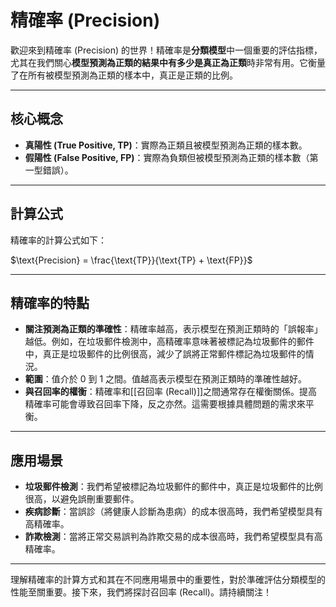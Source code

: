 # 精確率 (Precision)

歡迎來到精確率 (Precision) 的世界！精確率是**分類模型**中一個重要的評估指標，尤其在我們關心**模型預測為正類的結果中有多少是真正為正類**時非常有用。它衡量了在所有被模型預測為正類的樣本中，真正是正類的比例。

---

## 核心概念

*   **真陽性 (True Positive, TP)**：實際為正類且被模型預測為正類的樣本數。
*   **假陽性 (False Positive, FP)**：實際為負類但被模型預測為正類的樣本數（第一型錯誤）。

---

## 計算公式

精確率的計算公式如下：

$\text{Precision} = \frac{\text{TP}}{\text{TP} + \text{FP}}$

---

## 精確率的特點

*   **關注預測為正類的準確性**：精確率越高，表示模型在預測正類時的「誤報率」越低。例如，在垃圾郵件檢測中，高精確率意味著被標記為垃圾郵件的郵件中，真正是垃圾郵件的比例很高，減少了誤將正常郵件標記為垃圾郵件的情況。
*   **範圍**：值介於 0 到 1 之間。值越高表示模型在預測正類時的準確性越好。
*   **與召回率的權衡**：精確率和[[召回率 (Recall)]]之間通常存在權衡關係。提高精確率可能會導致召回率下降，反之亦然。這需要根據具體問題的需求來平衡。

---

## 應用場景

*   **垃圾郵件檢測**：我們希望被標記為垃圾郵件的郵件中，真正是垃圾郵件的比例很高，以避免誤刪重要郵件。
*   **疾病診斷**：當誤診（將健康人診斷為患病）的成本很高時，我們希望模型具有高精確率。
*   **詐欺檢測**：當將正常交易誤判為詐欺交易的成本很高時，我們希望模型具有高精確率。

---

理解精確率的計算方式和其在不同應用場景中的重要性，對於準確評估分類模型的性能至關重要。接下來，我們將探討召回率 (Recall)。請持續關注！
